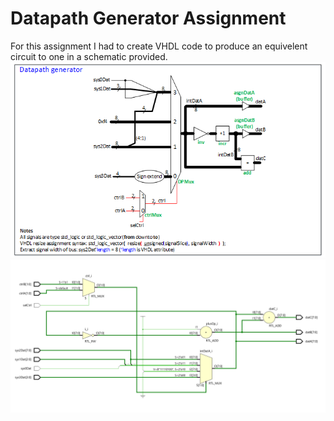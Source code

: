 # Datapath Generator Assignment

For this assignment I had to create VHDL code to produce an equivelent circuit to one in a schematic provided.
![Provided Schematic](Images/datapathGenerator_FP.png)
![My Schematic](Images/datapath-generator-schematic.png)

